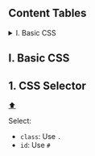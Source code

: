 ## Content Tables

<details>
  <summary>I. Basic CSS</summary>

 - [1. CSS Selector](#1-css-selector)
</details>

## I. Basic CSS
## 1. CSS Selector
[:arrow_up:](#content-tables)

Select:
- `class`: Use `.`
- `id`: Use `#`


